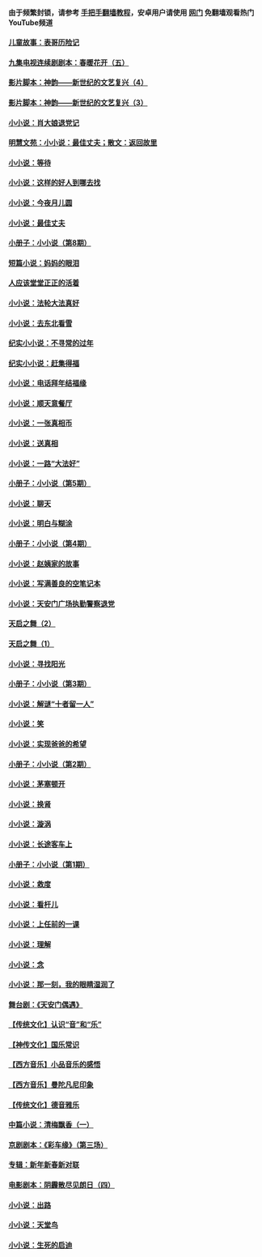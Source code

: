 #### 由于频繁封锁，请参考 [手把手翻墙教程](https://github.com/gfw-breaker/guides/wiki/)，安卓用户请使用 [网门](https://github.com/gfw-breaker/nogfw/blob/master/dl.md?t=07151901) 免翻墙观看热门YouTube频道 

#### [儿童故事：表哥历险记](../pages/328/383535.md?t=07151901) 

#### [九集电视连续剧剧本：春暖花开（五）](../pages/328/275919.md?t=07151901) 

#### [影片脚本：神韵——新世纪的文艺复兴（4）](../pages/328/266089.md?t=07151901) 

#### [影片脚本：神韵——新世纪的文艺复兴（3）](../pages/328/266087.md?t=07151901) 

#### [小小说：肖大娘退党记](../pages/328/239807.md?t=07151901) 

#### [明慧文苑：小小说：最佳丈夫；散文：返回故里](../pages/328/3439.md?t=07151901) 

#### [小小说：等待](../pages/328/223927.md?t=07151901) 

#### [小小说：这样的好人到哪去找](../pages/328/209396.md?t=07151901) 

#### [小小说：今夜月儿圆](../pages/328/193588.md?t=07151901) 

#### [小小说：最佳丈夫](../pages/328/190938.md?t=07151901) 

#### [小册子：小小说（第8期）](../pages/328/188202.md?t=07151901) 

#### [短篇小说：妈妈的眼泪](../pages/328/187712.md?t=07151901) 

#### [人应该堂堂正正的活着](../pages/328/182430.md?t=07151901) 

#### [小小说：法轮大法真好](../pages/328/174669.md?t=07151901) 

#### [小小说：去东北看雪](../pages/328/173882.md?t=07151901) 

#### [纪实小小说：不寻常的过年](../pages/328/173187.md?t=07151901) 

#### [纪实小小说：赶集得福](../pages/328/172652.md?t=07151901) 

#### [小小说：电话拜年结福缘](../pages/328/172533.md?t=07151901) 

#### [小小说：顺天意餐厅](../pages/328/170182.md?t=07151901) 

#### [小小说：一张真相币](../pages/328/169410.md?t=07151901) 

#### [小小说：送真相](../pages/328/166713.md?t=07151901) 

#### [小小说：一路“大法好”](../pages/328/162016.md?t=07151901) 

#### [小册子：小小说（第5期）](../pages/328/161131.md?t=07151901) 

#### [小小说：聊天](../pages/328/159640.md?t=07151901) 

#### [小小说：明白与糊涂](../pages/328/158101.md?t=07151901) 

#### [小册子：小小说（第4期）](../pages/328/158006.md?t=07151901) 

#### [小小说：赵姨家的故事](../pages/328/157843.md?t=07151901) 

#### [小小说：写满善良的空笔记本](../pages/328/157382.md?t=07151901) 

#### [小小说：天安门广场执勤警察退党](../pages/328/156982.md?t=07151901) 

#### [天启之舞（2）](../pages/328/153440.md?t=07151901) 

#### [天启之舞（1）](../pages/328/153439.md?t=07151901) 

#### [小小说：寻找阳光](../pages/328/153065.md?t=07151901) 

#### [小册子：小小说（第3期）](../pages/328/151715.md?t=07151901) 

#### [小小说：解谜“十者留一人”](../pages/328/148967.md?t=07151901) 

#### [小小说：笑](../pages/328/148905.md?t=07151901) 

#### [小小说：实现爸爸的希望](../pages/328/148096.md?t=07151901) 

#### [小册子：小小说（第2期）](../pages/328/147214.md?t=07151901) 

#### [小小说：茅塞顿开](../pages/328/147030.md?t=07151901) 

#### [小小说：换肾](../pages/328/146770.md?t=07151901) 

#### [小小说：漩涡](../pages/328/146683.md?t=07151901) 

#### [小小说：长途客车上](../pages/328/145076.md?t=07151901) 

#### [小册子：小小说（第1期）](../pages/328/143963.md?t=07151901) 

#### [小小说：救度](../pages/328/143927.md?t=07151901) 

#### [小小说：看杆儿](../pages/328/142137.md?t=07151901) 

#### [小小说：上任前的一课](../pages/328/140808.md?t=07151901) 

#### [小小说：理解](../pages/328/140476.md?t=07151901) 

#### [小小说：念](../pages/328/139513.md?t=07151901) 

#### [小小说：那一刻，我的眼睛湿润了](../pages/328/138476.md?t=07151901) 

#### [舞台剧：《天安门偶遇》](../pages/328/117155.md?t=07151901) 

#### [【传统文化】认识“音”和“乐”](../pages/328/108667.md?t=07151901) 

#### [【神传文化】国乐常识](../pages/328/104225.md?t=07151901) 

#### [【西方音乐】小品音乐的感悟](../pages/328/102924.md?t=07151901) 

#### [【西方音乐】曼陀凡尼印象](../pages/328/102922.md?t=07151901) 

#### [【传统文化】德音雅乐](../pages/328/102923.md?t=07151901) 

#### [中篇小说：清梅飘香（一）](../pages/328/101058.md?t=07151901) 

#### [京剧剧本：《彩车缘》（第三场）](../pages/328/96434.md?t=07151901) 

#### [专辑：新年新春新对联](../pages/328/94991.md?t=07151901) 

#### [电影剧本：阴霾散尽见朗日（四）](../pages/328/87081.md?t=07151901) 

#### [小小说：出路](../pages/328/84848.md?t=07151901) 

#### [小小说：天堂鸟](../pages/328/83084.md?t=07151901) 

#### [小小说：生死的启迪](../pages/328/70977.md?t=07151901) 

